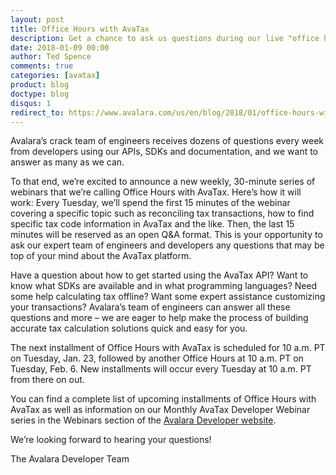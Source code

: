```yaml
---
layout: post
title: Office Hours with AvaTax
description: Get a chance to ask us questions during our live "office hours"
date: 2018-01-09 00:00
author: Ted Spence
comments: true
categories: [avatax]
product: blog
doctype: blog
disqus: 1
redirect_to: https://www.avalara.com/us/en/blog/2018/01/office-hours-with-avatax.html
---
```

Avalara’s crack team of engineers receives dozens of questions every week from developers using our APIs, SDKs and documentation, and we want to answer as many as we can.

To that end, we’re excited to announce a new weekly, 30-minute series of webinars that we’re calling Office Hours with AvaTax. Here’s how it will work: Every Tuesday, we’ll spend the first 15 minutes of the webinar covering a specific topic such as reconciling tax transactions, how to find specific tax code information in AvaTax and the like. Then, the last 15 minutes will be reserved as an open Q&A format. This is your opportunity to ask our expert team of engineers and developers any questions that may be top of your mind about the AvaTax platform.

Have a question about how to get started using the AvaTax API? Want to know what SDKs are available and in what programming languages? Need some help calculating tax offline? Want some expert assistance customizing your transactions? Avalara’s team of engineers can answer all these questions and more – we are eager to help make the process of building accurate tax calculation solutions quick and easy for you.

The next installment of Office Hours with AvaTax is scheduled for 10 a.m. PT on Tuesday, Jan. 23, followed by another Office Hours at 10 a.m. PT on Tuesday, Feb. 6. New installments will occur every Tuesday at 10 a.m. PT from there on out.

You can find a complete list of upcoming installments of Office Hours with AvaTax as well as information on our Monthly AvaTax Developer Webinar series in the Webinars section of the <a href="https://www.avalara.com/us/en/learn/webinars.html#developerwebinars">Avalara Developer website</a>.

We’re looking forward to hearing your questions!

The Avalara Developer Team
